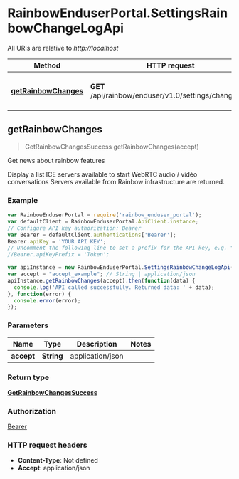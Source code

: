 # RainbowEnduserPortal.SettingsRainbowChangeLogApi

All URIs are relative to *http://localhost*

Method | HTTP request | Description
------------- | ------------- | -------------
[**getRainbowChanges**](SettingsRainbowChangeLogApi.md#getRainbowChanges) | **GET** /api/rainbow/enduser/v1.0/settings/changelogs | Get news about rainbow features



## getRainbowChanges

> GetRainbowChangesSuccess getRainbowChanges(accept)

Get news about rainbow features

Display a list ICE servers available to start WebRTC audio / vidéo conversations Servers available from Rainbow infrastructure are returned.

### Example

```javascript
var RainbowEnduserPortal = require('rainbow_enduser_portal');
var defaultClient = RainbowEnduserPortal.ApiClient.instance;
// Configure API key authorization: Bearer
var Bearer = defaultClient.authentications['Bearer'];
Bearer.apiKey = 'YOUR API KEY';
// Uncomment the following line to set a prefix for the API key, e.g. "Token" (defaults to null)
//Bearer.apiKeyPrefix = 'Token';

var apiInstance = new RainbowEnduserPortal.SettingsRainbowChangeLogApi();
var accept = "accept_example"; // String | application/json
apiInstance.getRainbowChanges(accept).then(function(data) {
  console.log('API called successfully. Returned data: ' + data);
}, function(error) {
  console.error(error);
});

```

### Parameters



Name | Type | Description  | Notes
------------- | ------------- | ------------- | -------------
 **accept** | **String**| application/json | 

### Return type

[**GetRainbowChangesSuccess**](GetRainbowChangesSuccess.md)

### Authorization

[Bearer](../README.md#Bearer)

### HTTP request headers

- **Content-Type**: Not defined
- **Accept**: application/json

